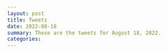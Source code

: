 ```yaml
---
layout: post
title: Tweets
date: 2022-08-18
summary: These are the tweets for August 18, 2022.
categories:
---
```


